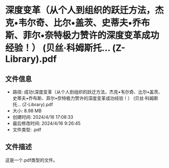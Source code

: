 ﻿# 深度变革（从个人到组织的跃迁方法，杰克•韦尔奇、比尔•盖茨、史蒂夫•乔布斯、菲尔•奈特极力赞许的深度变革成功经验！） (贝丝·科姆斯托... (Z-Library).pdf

## 文件信息
- 路径: 成功\深度变革（从个人到组织的跃迁方法，杰克•韦尔奇、比尔•盖茨、史蒂夫•乔布斯、菲尔•奈特极力赞许的深度变革成功经验！） (贝丝·科姆斯托... (Z-Library).pdf
- 大小: 8.98 MB
- 创建时间: 2024/4/16 17:08:33
- 最后修改时间: 2024/4/16 9:26:45
- 文件类型: .pdf

## 文件描述
这是一个.pdf类型的文件。

